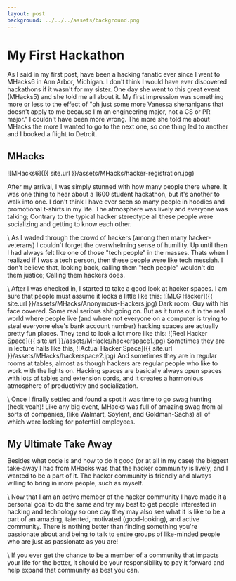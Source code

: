```yaml
---
layout: post
background: ../../../assets/background.png
---
```


# My First Hackathon
As I said in my first post, have been a hacking fanatic ever since I went to MHacks6
in Ann Arbor, Michigan. I don't think I would have ever discovered hackathons if it
wasn't for my sister. One day she went to this great event (MHacks5) and she told me
all about it. My first impression was something more or less to the effect of "oh just
some more Vanessa shenanigans that doesn't apply to me because I'm an engineering
major, not a CS or PR major." I couldn't have been more wrong. The more she told me
about MHacks the more I wanted to go to the next one, so one thing led to another and
I booked a flight to Detroit.

## MHacks

![MHacks6]({{ site.url }}/assets/MHacks/hacker-registration.jpg)

After my arrival, I was simply stunned with how many people there where. It was one
thing to hear about a 1600 student hackathon, but it's another to walk into one. I don't
think I have ever seen so many people in hoodies and promotional t-shirts in my life. The
atmosphere was lively and everyone was talking; Contrary to the typical hacker stereotype
all these people were socializing and getting to know each other.

\\
As I waded through the crowd of hackers (among then many hacker-veterans) I couldn't
forget the overwhelming sense of humility. Up until then I had always felt like one of
those "tech people" in the masses. Thats when I realized if I was a tech person, then
these people were like tech messiah. I don't believe that, looking back, calling them
"tech people" wouldn't do them justice; Calling them hackers does.

\\
After I was checked in, I started to take a good look at hacker spaces.
I am sure that people must assume it looks a little like this:
![MLG Hacker]({{ site.url }}/assets/MHacks/Anonymous-Hackers.jpg)
Dark room. Guy with his face covered. Some real serious shit going on. But as it turns
out in the real world where people live (and where not everyone on a computer is trying
to steal everyone else's bank account number) hacking spaces are actually pretty fun
places. They tend to look a lot more like this:
![Reel Hacker Space]({{ site.url }}/assets/MHacks/hackerspace1.jpg)
Sometimes they are in lecture halls like this,
![Actual Hacker Space]({{ site.url }}/assets/MHacks/hackerspace2.jpg)
And sometimes they are in regular rooms at tables, almost as though hackers are
regular people who like to work with the lights on. Hacking spaces are basically always
open spaces with lots of tables and extension cords, and it creates a harmonious atmosphere
of productivity and socialization.

\\
Once I finally settled and found a spot it was time to go swag hunting (heck yeah)!
Like any big event, MHacks was full of amazing swag from all sorts of companies, (like Walmart,
Soylent, and Goldman-Sachs) all of which were looking for potential employees.

## My Ultimate Take Away

Besides what code is and how to do it good (or at all in my case) the biggest take-away
I had from MHacks was that the hacker community is lively, and I wanted to be a part of it.
The hacker community is friendly and always willing to bring in more people, such as myself.

\\
Now that I am an active member of the hacker community I have made it a personal goal to
do the same and try my best to get people interested in hacking and technology so one day
they may also see what it is like to be a part of an amazing, talented, motivated (good-looking),
and active community. There is nothing better than finding something you're passionate about and
being to talk to entire groups of like-minded people who are just as passionate as you are!

\\
If you ever get the chance to be a member of a community that impacts your life for the better,
it should be your responsibility to pay it forward and help expand that community as best you can. 
